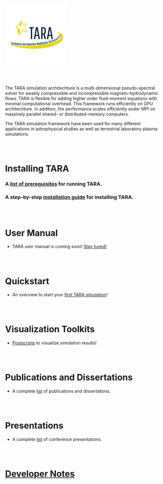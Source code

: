 
![TARA Logo](/assets/img/logo.png)
<!-- Format: ![Alt Text](url) -->

<br/><br/>

The TARA simulation architechture is a multi-dimensional pseudo-spectral solver for weakly compressible and incompressible magneto-hydrodynamic flows. TARA is flexible for adding higher order fluid-moment equations with minimal computational overhead. This framework runs efficiently on GPU architechture. In addition, the performance scales efficiently under MPI on massively parallel shared- or distributed-memory computers.

The TARA simulation framework have been used for many different applications in astrophysical studies as well as terrestrial laboratory plasma simulations.

<br/><br/>

# Installing TARA

### A [list of prerequisites](prerequisites.md) for running TARA.
### A step-by-step [installation guide](installation.md) for installing TARA.

<br/><br/>

# User Manual

* TARA user manual is coming soon! [Stay tuned!](documentation.md)

<br/><br/>

# Quickstart

* An overview to start your [first TARA simulation](quickstart.md)!

<br/><br/>

# Visualization Toolkits

* [Postscripts](visualization.md) to visualize simulation results!

<br/><br/>

# Publications and Dissertations

* A complete [list](publications.md) of publications and dissertations.

<br/><br/>

# Presentations

* A complete [list](presentations.md) of conference presentations.

<br/><br/>

# [Developer Notes](dev-notes.md)

<br/><br/>
